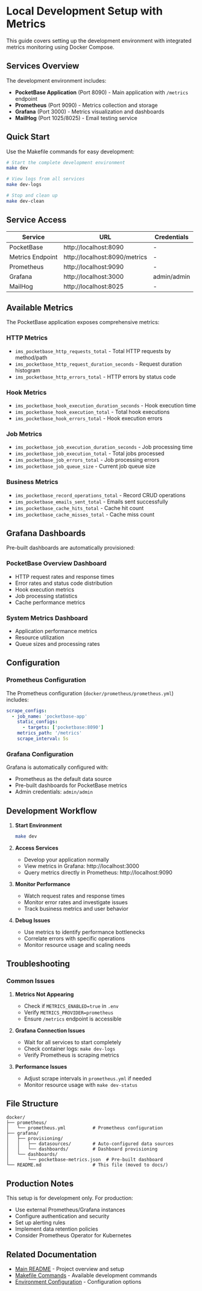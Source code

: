 # Local Development Setup with Metrics

This guide covers setting up the development environment with integrated metrics monitoring using Docker Compose.

## Services Overview

The development environment includes:

- **PocketBase Application** (Port 8090) - Main application with `/metrics` endpoint
- **Prometheus** (Port 9090) - Metrics collection and storage
- **Grafana** (Port 3000) - Metrics visualization and dashboards
- **MailHog** (Port 1025/8025) - Email testing service

## Quick Start

Use the Makefile commands for easy development:

```bash
# Start the complete development environment
make dev

# View logs from all services
make dev-logs

# Stop and clean up
make dev-clean
```

## Service Access

| Service          | URL                           | Credentials |
| ---------------- | ----------------------------- | ----------- |
| PocketBase       | http://localhost:8090         | -           |
| Metrics Endpoint | http://localhost:8090/metrics | -           |
| Prometheus       | http://localhost:9090         | -           |
| Grafana          | http://localhost:3000         | admin/admin |
| MailHog          | http://localhost:8025         | -           |

## Available Metrics

The PocketBase application exposes comprehensive metrics:

### HTTP Metrics

- `ims_pocketbase_http_requests_total` - Total HTTP requests by method/path
- `ims_pocketbase_http_request_duration_seconds` - Request duration histogram
- `ims_pocketbase_http_errors_total` - HTTP errors by status code

### Hook Metrics

- `ims_pocketbase_hook_execution_duration_seconds` - Hook execution time
- `ims_pocketbase_hook_execution_total` - Total hook executions
- `ims_pocketbase_hook_errors_total` - Hook execution errors

### Job Metrics

- `ims_pocketbase_job_execution_duration_seconds` - Job processing time
- `ims_pocketbase_job_execution_total` - Total jobs processed
- `ims_pocketbase_job_errors_total` - Job processing errors
- `ims_pocketbase_job_queue_size` - Current job queue size

### Business Metrics

- `ims_pocketbase_record_operations_total` - Record CRUD operations
- `ims_pocketbase_emails_sent_total` - Emails sent successfully
- `ims_pocketbase_cache_hits_total` - Cache hit count
- `ims_pocketbase_cache_misses_total` - Cache miss count

## Grafana Dashboards

Pre-built dashboards are automatically provisioned:

### PocketBase Overview Dashboard

- HTTP request rates and response times
- Error rates and status code distribution
- Hook execution metrics
- Job processing statistics
- Cache performance metrics

### System Metrics Dashboard

- Application performance metrics
- Resource utilization
- Queue sizes and processing rates

## Configuration

### Prometheus Configuration

The Prometheus configuration (`docker/prometheus/prometheus.yml`) includes:

```yaml
scrape_configs:
  - job_name: 'pocketbase-app'
    static_configs:
      - targets: ['pocketbase:8090']
    metrics_path: '/metrics'
    scrape_interval: 5s
```

### Grafana Configuration

Grafana is automatically configured with:

- Prometheus as the default data source
- Pre-built dashboards for PocketBase metrics
- Admin credentials: `admin/admin`

## Development Workflow

1. **Start Environment**
   ```bash
   make dev
   ```

2. **Access Services**
   - Develop your application normally
   - View metrics in Grafana: http://localhost:3000
   - Query metrics directly in Prometheus: http://localhost:9090

3. **Monitor Performance**
   - Watch request rates and response times
   - Monitor error rates and investigate issues
   - Track business metrics and user behavior

4. **Debug Issues**
   - Use metrics to identify performance bottlenecks
   - Correlate errors with specific operations
   - Monitor resource usage and scaling needs

## Troubleshooting

### Common Issues

1. **Metrics Not Appearing**
   - Check if `METRICS_ENABLED=true` in `.env`
   - Verify `METRICS_PROVIDER=prometheus`
   - Ensure `/metrics` endpoint is accessible

2. **Grafana Connection Issues**
   - Wait for all services to start completely
   - Check container logs: `make dev-logs`
   - Verify Prometheus is scraping metrics

3. **Performance Issues**
   - Adjust scrape intervals in `prometheus.yml` if needed
   - Monitor resource usage with `make dev-status`

## File Structure

```
docker/
├── prometheus/
│   └── prometheus.yml          # Prometheus configuration
├── grafana/
│   ├── provisioning/
│   │   ├── datasources/        # Auto-configured data sources
│   │   └── dashboards/         # Dashboard provisioning
│   └── dashboards/
│       └── pocketbase-metrics.json  # Pre-built dashboard
└── README.md                   # This file (moved to docs/)
```

## Production Notes

This setup is for development only. For production:

- Use external Prometheus/Grafana instances
- Configure authentication and security
- Set up alerting rules
- Implement data retention policies
- Consider Prometheus Operator for Kubernetes

## Related Documentation

- [Main README](../README.md) - Project overview and setup
- [Makefile Commands](../README.md#makefile-commands) - Available development commands
- [Environment Configuration](../README.md#environment-configuration) - Configuration options
